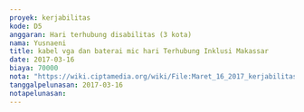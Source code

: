 ```yaml
---
proyek: kerjabilitas
kode: D5
anggaran: Hari terhubung disabilitas (3 kota)
nama: Yusnaeni
title: kabel vga dan baterai mic hari Terhubung Inklusi Makassar
date: 2017-03-16
biaya: 70000
nota: "https://wiki.ciptamedia.org/wiki/File:Maret_16_2017_kerjabilitas_D5_beli_kabel%26batre_neni.jpg"
tanggalpelunasan: 2017-03-16
notapelunasan:
---
```

